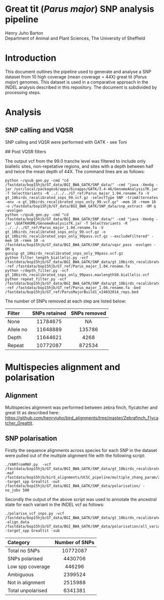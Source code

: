 # Great tit (*Parus major*) SNP analysis pipeline
Henry Juho Barton  
Department of Animal and Plant Sciences, The University of Sheffield  

# Introduction

This document outlines the pipeline used to generate and analyse a SNP dataset from 10 high coverage (mean coverage = 44X) great tit (*Parus major*) genomes. This dataset is used in a comparative approach in the INDEL analysis described in this repository. The document is subdivided by processing steps.

# Analysis
## SNP calling and VQSR

SNP calling and VQSR were performed with GATK - see Toni

## Post VQSR filters

The output vcf from the 99.0 tranche level was filtered to include only biallelic sites, non-repetative regions, and sites with a depth between half and twice the mean depth of 44X. The command lines are as follows:

```
python ~/qsub_gen.py -cmd "cd /fastdata/bop15hjb/GT_data/BGI_BWA_GATK/SNP_data/" -cmd "java -Xmx6g -jar /usr/local/packages6/apps/binapps/GATK/3.4-46/GenomeAnalysisTK.jar -T SelectVariants -R ../../../GT_ref/Parus_major_1.04.rename.fa -V gt_10birds_recalibrated_snps_99.vcf.gz -selectType SNP -trimAlternates -env -o gt_10birds_recalibrated_snps_only_99.vcf.gz" -mem 10 -rmem 10 -o /fastdata/bop15hjb/GT_data/BGI_BWA_GATK/SNP_data/snp_extract -OM q -evolgen
python ~/qsub_gen.py -cmd "cd /fastdata/bop15hjb/GT_data/BGI_BWA_GATK/SNP_data/" -cmd "java -Xmx6g -jar \$GATKHOME/GenomeAnalysisTK.jar -T SelectVariants -R ../../../GT_ref/Parus_major_1.04.rename.fa -V  gt_10birds_recalibrated_snps_only_99.vcf.gz -o gt_10birds_recalibrated_snps_only_99pass.vcf.gz --excludeFiltered" -mem 10 -rmem 10 -o /fastdata/bop15hjb/GT_data/BGI_BWA_GATK/SNP_data/vqsr_pass -evolgen -OM q
gunzip gt_10birds_recalibrated_snps_only_99pass.vcf.gz
python filter_length_biallelic.py -vcf /fastdata/bop15hjb/GT_data/BGI_BWA_GATK/SNP_data/gt_10birds_recalibrated_snps_only_99pass.vcf -ref /fastdata/bop15hjb/GT_ref/Parus_major_1.04.rename.fa
python ~/depth_filter.py -vcf gt_10birds_recalibrated_snps_only_99pass.maxlength50.biallelic.vcf
python repeat_filter.py -vcf /fastdata/bop15hjb/GT_data/BGI_BWA_GATK/SNP_data/gt_10birds_recalibrated_snps_only_99pass.maxlength50.biallelic.coveragefiltered.pass.vcf -ref /fastdata/bop15hjb/GT_ref/Parus_major_1.04.rename.fa -bed /fastdata/bop15hjb/GT_ref/ParusMajorBuild1_v24032014_reps.bed 
```

The number of SNPs removed at each step are listed below:

|Filter             |SNPs retained |SNPs removed  |
|:------------------|:------------:|:------------:|
|None               |11784675      |NA            |
|Allele no          |11648889      |135786        |
|Depth              |11644621      |4268          |
|Repeat             |10772087      |872534        |

# Multispecies alignment and polarisation

## Alignment

Multispecies alignment was performed between zebra finch, flycatcher and great tit as described here: <https://github.com/henryjuho/bird_alignments/tree/master/Zebrafinch_Flycatcher_Greattit>.


## SNP polarisation

Firstly the sequence alignments across species for each SNP in the dataset were pulled out of the multiple alignment file with the following script:

```
./VARfromMAF.py  -vcf /fastdata/bop15hjb/GT_data/BGI_BWA_GATK/SNP_data/gt_10birds_recalibrated_snps_only_99pass.maxlength50.biallelic.coveragefiltered.pass.repeatfilter.pass.vcf -maf /fastdata/bop15hjb/bird_alignments/UCSC_pipeline/multiple_zhang_param/Zebrafinch.Flycatcher.Greattit.maf -target_spp Greattit -out /fastdata/bop15hjb/GT_data/BGI_BWA_GATK/SNP_data/polarisation/ -no_jobs 500
```

Secondly the output of the above script was used to annotate the ancestral state for each variant in the INDEL vcf as follows:

```
./polarise_vcf_snps.py -vcf /fastdata/bop15hjb/GT_data/BGI_BWA_GATK/SNP_data/gt_10birds_recalibrated_snps_only_99pass.maxlength50.biallelic.coveragefiltered.pass.repeatfilter.pass.vcf -align_data /fastdata/bop15hjb/GT_data/BGI_BWA_GATK/SNP_data/polarisation/all_variants.alignment_states.txt -target_spp Greattit -sub
```

|Category         | Number of SNPs |
|:----------------|:--------------:|
|Total no SNPs    | 10772087       |
|SNPs polarised   | 4430706        |
|Low spp coverage | 446296         |
|Ambiguous        | 2399524        |
|Not in alignment | 2515988        |
|Total unpolarised| 6341381        |